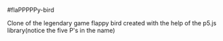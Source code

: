 #flaPPPPPy-bird

Clone of the legendary game flappy bird created with the help of the p5.js library(notice the five P's in the name)
